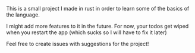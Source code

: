 This is a small project I made in rust in order to learn some of the basics of the language.

I might add more features to it in the future.
For now, your todos get wiped when you restart the app (which sucks so I will have to fix it later)

Feel free to create issues with suggestions for the project!
